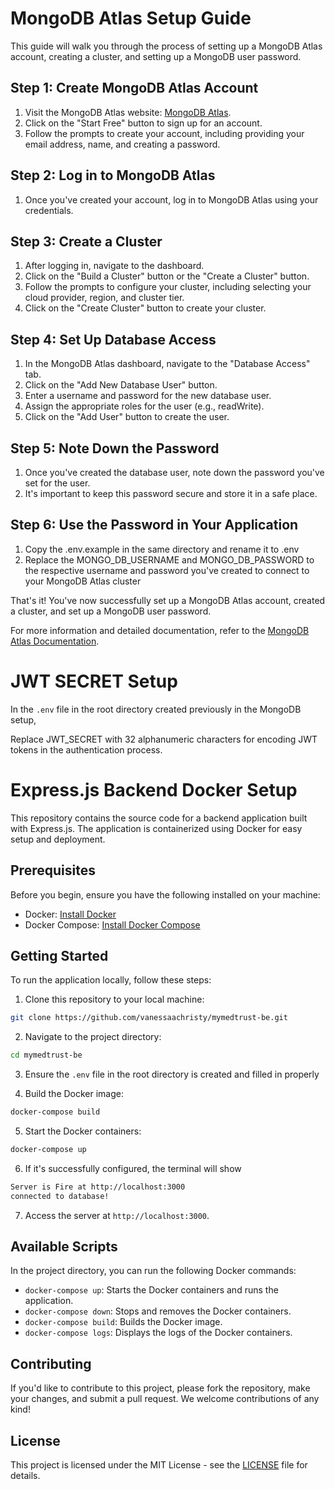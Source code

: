 # MongoDB Atlas Setup Guide

This guide will walk you through the process of setting up a MongoDB Atlas account, creating a cluster, and setting up a MongoDB user password.

## Step 1: Create MongoDB Atlas Account

1. Visit the MongoDB Atlas website: [MongoDB Atlas](https://www.mongodb.com/cloud/atlas).
2. Click on the "Start Free" button to sign up for an account.
3. Follow the prompts to create your account, including providing your email address, name, and creating a password.

## Step 2: Log in to MongoDB Atlas

1. Once you've created your account, log in to MongoDB Atlas using your credentials.

## Step 3: Create a Cluster

1. After logging in, navigate to the dashboard.
2. Click on the "Build a Cluster" button or the "Create a Cluster" button.
3. Follow the prompts to configure your cluster, including selecting your cloud provider, region, and cluster tier.
4. Click on the "Create Cluster" button to create your cluster.

## Step 4: Set Up Database Access

1. In the MongoDB Atlas dashboard, navigate to the "Database Access" tab.
2. Click on the "Add New Database User" button.
3. Enter a username and password for the new database user.
4. Assign the appropriate roles for the user (e.g., readWrite).
5. Click on the "Add User" button to create the user.

## Step 5: Note Down the Password

1. Once you've created the database user, note down the password you've set for the user.
2. It's important to keep this password secure and store it in a safe place.

## Step 6: Use the Password in Your Application

1. Copy the .env.example in the same directory and rename it to .env
2. Replace the MONGO_DB_USERNAME and MONGO_DB_PASSWORD to the respective username and password you've created to connect to your MongoDB Atlas cluster

That's it! You've now successfully set up a MongoDB Atlas account, created a cluster, and set up a MongoDB user password.

For more information and detailed documentation, refer to the [MongoDB Atlas Documentation](https://docs.atlas.mongodb.com/).

# JWT SECRET Setup

 In the `.env` file in the root directory created previously in the MongoDB setup,

   Replace JWT_SECRET with 32 alphanumeric characters for encoding JWT tokens in the authentication process.

# Express.js Backend Docker Setup

This repository contains the source code for a backend application built with Express.js. The application is containerized using Docker for easy setup and deployment.

## Prerequisites

Before you begin, ensure you have the following installed on your machine:

- Docker: [Install Docker](https://docs.docker.com/get-docker/)
- Docker Compose: [Install Docker Compose](https://docs.docker.com/compose/install/)

## Getting Started

To run the application locally, follow these steps:

1. Clone this repository to your local machine:

```bash
git clone https://github.com/vanessaachristy/mymedtrust-be.git
```

2. Navigate to the project directory:

```bash
cd mymedtrust-be
```

3. Ensure the `.env` file in the root directory is created and filled in properly

4. Build the Docker image:

```bash
docker-compose build
```

5. Start the Docker containers:

```bash
docker-compose up
```

6. If it's successfully configured, the terminal will show

```bash
Server is Fire at http://localhost:3000
connected to database!
```

7. Access the server at `http://localhost:3000`.

## Available Scripts

In the project directory, you can run the following Docker commands:

- `docker-compose up`: Starts the Docker containers and runs the application.
- `docker-compose down`: Stops and removes the Docker containers.
- `docker-compose build`: Builds the Docker image.
- `docker-compose logs`: Displays the logs of the Docker containers.

## Contributing

If you'd like to contribute to this project, please fork the repository, make your changes, and submit a pull request. We welcome contributions of any kind!

## License

This project is licensed under the MIT License - see the [LICENSE](LICENSE) file for details.
